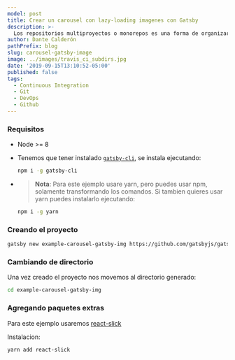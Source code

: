 ```yaml
---
model: post
title: Crear un carousel con lazy-loading imagenes con Gatsby
description: >-
  Los repositorios multiproyectos o monorepos es una forma de organizar nuestro proyecto de tal forma que contenga múltiples subproyectos y sean sea controlados por un solo repositorio de un Sistema de Control de Versiones como Git por ejemplo.
author: Dante Calderón
pathPrefix: blog
slug: carousel-gatsby-image
image: ../images/travis_ci_subdirs.jpg
date: '2019-09-15T13:10:52-05:00'
published: false
tags:
  - Continuous Integration
  - Git
  - DevOps
  - Github
---
```


### Requisitos 

* Node >= 8
* Tenemos que tener instalado [`gatsby-cli`](https://www.gatsbyjs.org/docs/gatsby-cli/), se instala ejecutando:
  ```bash
  npm i -g gatsby-cli
  ```
* > **Nota**: Para este ejemplo usare yarn, pero puedes usar npm, solamente transformando los comandos. Si tambien quieres usar yarn puedes instalarlo ejecutando:

  ```bash
  npm i -g yarn
  ```

### Creando el proyecto

```bash
gatsby new example-carousel-gatsby-img https://github.com/gatsbyjs/gatsby-starter-blog
```

### Cambiando de directorio

Una vez creado el proyecto nos movemos al directorio generado:

```bash
cd example-carousel-gatsby-img
```

### Agregando paquetes extras

Para este ejemplo usaremos [react-slick](https://github.com/akiran/react-slick)

Instalacion:

```bash
yarn add react-slick
```
